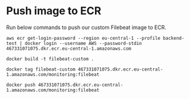 # Push image to ECR
Run below commands to push our custom Filebeat image to ECR.
```
aws ecr get-login-password --region eu-central-1 --profile backend-test | docker login --username AWS --password-stdin 467331071075.dkr.ecr.eu-central-1.amazonaws.com
```

```
docker build -t filebeat-custom .
```

```
docker tag filebeat-custom 467331071075.dkr.ecr.eu-central-1.amazonaws.com/monitoring:filebeat
```

```
docker push 467331071075.dkr.ecr.eu-central-1.amazonaws.com/monitoring:filebeat
```